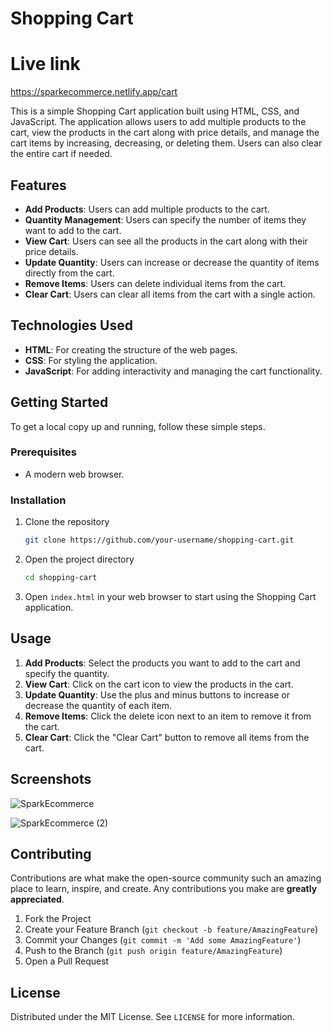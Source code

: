 # Shopping Cart

# Live link

https://sparkecommerce.netlify.app/cart

This is a simple Shopping Cart application built using HTML, CSS, and JavaScript. The application allows users to add multiple products to the cart, view the products in the cart along with price details, and manage the cart items by increasing, decreasing, or deleting them. Users can also clear the entire cart if needed.

## Features

- **Add Products**: Users can add multiple products to the cart.
- **Quantity Management**: Users can specify the number of items they want to add to the cart.
- **View Cart**: Users can see all the products in the cart along with their price details.
- **Update Quantity**: Users can increase or decrease the quantity of items directly from the cart.
- **Remove Items**: Users can delete individual items from the cart.
- **Clear Cart**: Users can clear all items from the cart with a single action.

## Technologies Used

- **HTML**: For creating the structure of the web pages.
- **CSS**: For styling the application.
- **JavaScript**: For adding interactivity and managing the cart functionality.

## Getting Started

To get a local copy up and running, follow these simple steps.

### Prerequisites

- A modern web browser.

### Installation

1. Clone the repository
   ```sh
   git clone https://github.com/your-username/shopping-cart.git
   ```
2. Open the project directory
   ```sh
   cd shopping-cart
   ```
3. Open `index.html` in your web browser to start using the Shopping Cart application.

## Usage

1. **Add Products**: Select the products you want to add to the cart and specify the quantity.
2. **View Cart**: Click on the cart icon to view the products in the cart.
3. **Update Quantity**: Use the plus and minus buttons to increase or decrease the quantity of each item.
4. **Remove Items**: Click the delete icon next to an item to remove it from the cart.
5. **Clear Cart**: Click the "Clear Cart" button to remove all items from the cart.

## Screenshots

![SparkEcommerce](https://github.com/user-attachments/assets/0cce1d4a-a2e8-4bdc-a333-14f0c3f2395a)

![SparkEcommerce (2)](https://github.com/user-attachments/assets/bd90c48c-4b47-4de1-aff6-2aff760e05b2)


## Contributing

Contributions are what make the open-source community such an amazing place to learn, inspire, and create. Any contributions you make are **greatly appreciated**.

1. Fork the Project
2. Create your Feature Branch (`git checkout -b feature/AmazingFeature`)
3. Commit your Changes (`git commit -m 'Add some AmazingFeature'`)
4. Push to the Branch (`git push origin feature/AmazingFeature`)
5. Open a Pull Request

## License

Distributed under the MIT License. See `LICENSE` for more information.



